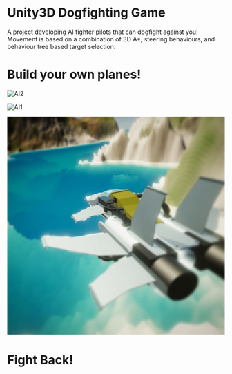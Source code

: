 # Unity3D Dogfighting Game
A project developing AI fighter pilots that can dogfight against you! Movement is based on a combination of 3D A*, steering behaviours, and behaviour tree based target selection.



# Build your own planes!

![AI2](https://github.com/JoshuaK0/Flight/blob/main/AI1.gif)

![AI1](https://github.com/JoshuaK0/Flight/blob/main/AI2.gif)

![Plane](https://github.com/JoshuaK0/Flight/blob/main/Plane.jpeg)

# Fight Back!
